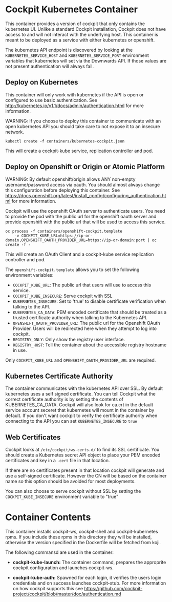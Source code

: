 Cockpit Kubernetes Container
===========================

This container provides a version of cockpit that only contains the kubernetes UI. Unlike a standard Cockpit installation, Cockpit does not have access to and will not interact with the underlying host. This container is meant to be deployed as a service with either kubernetes or openshift.

The kubernetes API endpoint is discovered by looking at the `KUBERNETES_SERVICE_HOST` and `KUBERNETES_SERVICE_PORT` environment variables that kubernetes will set via the Downwards API. If those values are not present authentication will always fail.

Deploy on Kubernetes
--------------------

This container will only work with kubernetes if the API is open or configured to use basic authentication. See http://kubernetes.io/v1.1/docs/admin/authentication.html for more information.

WARNING: If you choose to deploy this container to communicate with an open kubernetes API you should take care to not expose it to an insecure network.

```
kubectl create -f containers/kubernetes-cockpit.json
```

This will create a cockpit-kube service, replication controller and pod.


Deploy on Openshift or Origin or Atomic Platform
------------------------------------------------

WARNING: By default openshift/origin allows ANY non-empty username/password access via oauth. You should almost always change this configuration before deploying this container. See https://docs.openshift.org/latest/install_config/configuring_authentication.html for more information.

Cockpit will use the openshift OAuth server to authenticate users. You need to provide the pod with the public url for the openshift oauth server and provide openshift with the public url that will be used to access this service.

```
oc process -f containers/openshift-cockpit.template
    -v COCKPIT_KUBE_URL=https://ip-or-domain,OPENSHIFT_OAUTH_PROVIDER_URL=https://ip-or-domain:port | oc create -f -
```

This will create an OAuth Client and a cockpit-kube service replication controller and pod.

The ```openshift-cockpit.template``` allows you to set the following environment variables:
 * ```COCKPIT_KUBE_URL```: The public url that users will use to access this service.
 * ```COCKPIT_KUBE_INSECURE```: Serve cockpit with SSL
 * ```KUBERNETES_INSECURE```: Set to 'true' to disable certificate verification when talking to the API.
 * ```KUBERNETES_CA_DATA```: PEM encoded certificate that should be treated as a trusted certificate authority when talking to the Kubernetes API.
 * ```OPENSHIFT_OAUTH_PROVIDER_URL```: The public url for the Openshift OAuth Provider. Users will be redirected here when they attempt to log into cockpit.
 * ```REGISTRY_ONLY```: Only show the registry user interface.
 * ```REGISTRY_HOST```: Tell the container about the accessible registry hostname in use.

Only ```COCKPIT_KUBE_URL``` and ```OPENSHIFT_OAUTH_PROVIDER_URL``` are required.

Kubernetes Certificate Authority
--------------------------------

The container communicates with the kubernetes API over SSL. By default kubernetes uses a self signed certificate. You can tell Cockpit what the correct certificate authority is by setting
the contents of KUBERNETES_CA_DATA. Cockpit will also look for ca.crt in the default service account seceret that kubernetes will mount in the container by default. If you don't want cockpit to verify the certificate authority when connecting to the API you can set ```KUBERNETES_INSECURE``` to ```true```

Web Certificates
----------------

Cockpit looks at ```/etc/cockpit/ws-certs.d/``` to find its SSL certificate. You should create a Kubernetes secret API object to place your PEM encoded certificates and key in a ```.cert``` file in that location.

If there are no certificates present in that location cockpit will generate and use a self-signed certificate. However the CN will be based on the container name so this option should be avoided for most deployments.

You can also choose to serve cockpit without SSL by setting the ```COCKPIT_KUBE_INSECURE``` environment variable to "true"


Container Contents
==================

This container installs cockpit-ws, cockpit-shell and cockpit-kubernetes rpms. If you include these rpms in this directory they will be installed, otherwise the version specified in the Dockerfile will be fetched from koji.

The following commansd are used in the container:

 * **cockpit-kube-launch:** The container command, prepares the approprite cockpit configuration and launches cockpit-ws.

 * **cockpit-kube-auth:** Spawned for each login, it verifies the users login credentials and on success launches cockpit-stub. For more information on how cockpit supports this see https://github.com/cockpit-project/cockpit/blob/master/doc/authentication.md
